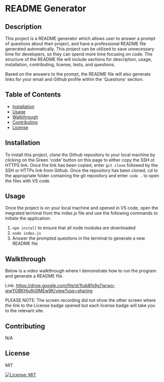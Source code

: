 # README Generator

## Description
This project is a README generator which allows user to answer a prompt of questions about their project, and have a professional README file generated automatically.  This project can be utilized to save unnecessary time for developers, so they can spend more time focusing on code. The structure of the README file will include sections for description, usage, installation, contributing, license, tests, and questions. 

Based on the answers to the prompt, the README file will also generate links for your email and Github profile within the 'Questions' section. 

## Table of Contents
- [Installation](#installation)
- [Usage](#usage)
- [Walkthrough](#walkthrough)
- [Contributing](#credits)
- [License](#license)

## Installation
To install this project, clone ths Github repository to your local machine by clicking on the Green 'code' button on this page to either copy the SSH ot HTTPS link. Once the link has been copied, enter `git clone` followed by the SSH or HTTPs link from Github. Once the repository has been cloned, cd to the appropriate folder containing the git repository and enter `code .` to open the files with VS code. 

## Usage

Once the project is on your local machine and opened in VS code, open the inegrated terminal from the index.js file and use the following commands to initiate the application:
1. `npm install` to ensure that all node modules are downloaded
2. `node index.js`
3. Answer the prompted quesitons in the terminal to generate a new README file

## Walkthrough
Below is a video walkthrough where I demonstrate how to run the program and generate a README file.

Link: https://drive.google.com/file/d/1tub8fs9g7wrwo-wwYGBKHjufk0IMEw9K/view?usp=sharing

PLEASE NOTE: The screen recording did not show the other screen where the link to the License badge opened but each license badge will take you to the relevant site.

## Contributing
N/A

## License
MIT

[![License: MIT](https://img.shields.io/badge/License-MIT-yellow.svg)](https://opensource.org/licenses/MIT)